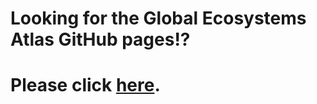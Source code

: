 # Looking for the Global Ecosystems Atlas GitHub pages!? 

# Please click [here](https://github.com/Global-Ecosystems-Atlas).
